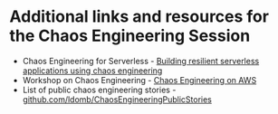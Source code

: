 # Additional links and resources for the Chaos Engineering Session

* Chaos Engineering for Serverless - [Building resilient serverless applications using chaos engineering](https://aws.amazon.com/blogs/compute/building-resilient-serverless-applications-using-chaos-engineering/)
* Workshop on Chaos Engineering - [Chaos Engineering on AWS](https://catalog.us-east-1.prod.workshops.aws/workshops/5fc0039f-9f15-47f8-aff0-09dc7b1779ee/en-US)
* List of public chaos engineering stories - [github.com/ldomb/ChaosEngineeringPublicStories](https://github.com/ldomb/ChaosEngineeringPublicStories)
